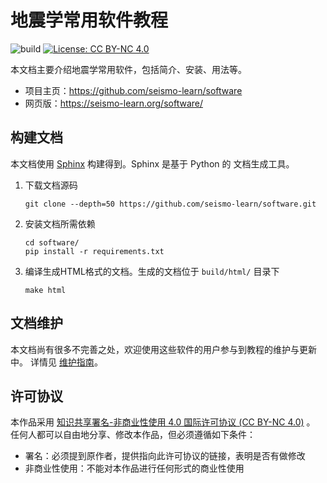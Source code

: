 # 地震学常用软件教程

![build](https://github.com/seismo-learn/software/workflows/Build%20Website/badge.svg)
[![License: CC BY-NC 4.0](https://img.shields.io/badge/License-CC%20BY--NC%204.0-blue.svg)](https://creativecommons.org/licenses/by-nc/4.0/deed.zh)


本文档主要介绍地震学常用软件，包括简介、安装、用法等。

- 项目主页：https://github.com/seismo-learn/software
- 网页版：https://seismo-learn.org/software/

## 构建文档

本文档使用 [Sphinx](http://www.sphinx-doc.org/) 构建得到。Sphinx 是基于 Python 的
文档生成工具。

1.  下载文档源码

        git clone --depth=50 https://github.com/seismo-learn/software.git

2.  安装文档所需依赖

        cd software/
        pip install -r requirements.txt

3.  编译生成HTML格式的文档。生成的文档位于 `build/html/` 目录下

        make html

## 文档维护

本文档尚有很多不完善之处，欢迎使用这些软件的用户参与到教程的维护与更新中。
详情见 [维护指南](CONTRIBUTING.md)。

## 许可协议

本作品采用 [知识共享署名-非商业性使用 4.0 国际许可协议 (CC BY-NC 4.0)](https://creativecommons.org/licenses/by-nc/4.0/deed.zh) 。
任何人都可以自由地分享、修改本作品，但必须遵循如下条件：

- 署名：必须提到原作者，提供指向此许可协议的链接，表明是否有做修改
- 非商业性使用：不能对本作品进行任何形式的商业性使用

